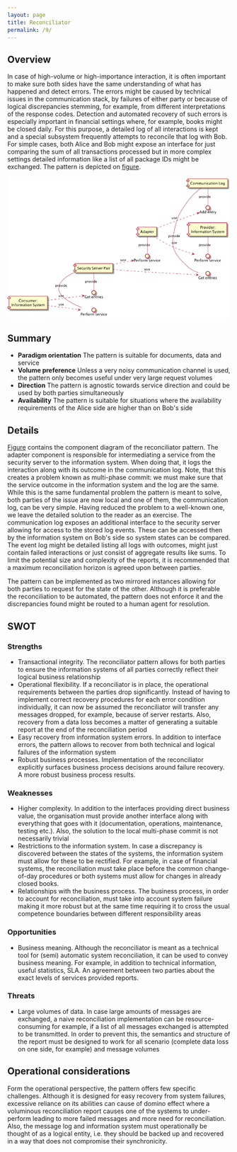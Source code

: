 ```yaml
---
layout: page
title: Reconciliator
permalink: /9/
---
```


## Overview
In case of high-volume or high-importance interaction, it is often important to make sure both sides have the same understanding of what has happened and detect errors. The errors might be caused by technical issues in the communication stack, by failures of either party or because of logical discrepancies stemming, for example, from different interpretations of the response codes. Detection and automated recovery of such errors is especially important in financial settings where, for example, books might be closed daily. For this purpose, a detailed log of all interactions is kept and a special subsystem frequently attempts to reconcile that log with Bob. For simple cases, both Alice and Bob might expose an interface for just comparing the sum of all transactions processed but in more complex settings detailed information like a list of all package IDs might be exchanged. The pattern is depicted on [figure](#figure9).

<a name="figure9"></a>![Reconciliator pattern](../gfx/9_comp.png)

## Summary
 * **Paradigm orientation** The pattern is suitable for documents, data and service
 * **Volume preference** Unless a very noisy communication channel is used, the pattern only becomes useful under very large request volumes
 * **Direction** The pattern is agnostic towards service direction and could be used by both parties simultaneously
 * **Availability** The pattern is suitable for situations where the availability requirements of the Alice side are higher than on Bob's side

## Details
[Figure](#figure9) contains the component diagram of the reconciliator pattern. The adapter component is responsible for intermediating a service from the security server to the information system. When doing that, it logs the interaction along with its outcome in the communication log. Note, that this creates a problem known as multi-phase commit: we must make sure that the service outcome in the information system and the log are the same. While this is the same fundamental problem the pattern is meant to solve, both parties of the issue are now local and one of them, the communication log, can be very simple. Having reduced the problem to a well-known one, we leave the detailed solution to the reader as an exercise. The communication log exposes an additional interface to the security server allowing for access to the stored log events. These can be accessed then by the information system on Bob's side so system states can be compared. The event log might be detailed listing all logs with outcomes, might just contain failed interactions or just consist of aggregate results like sums. To limit the potential size and complexity of the reports, it is recommended that a maximum reconciliation horizon is agreed upon between parties.

The pattern can be implemented as two mirrored instances allowing for both parties to request for the state of the other. Although it is preferable the reconciliation to be automated, the pattern does not enforce it and the discrepancies found might be routed to a human agent for resolution.

## SWOT

### Strengths
 * Transactional integrity. The reconciliator pattern allows for both parties to ensure the information systems of all parties correctly reflect their logical business relationship  
 * Operational flexibility. If a reconciliator is in place, the operational requirements between the parties drop significantly. Instead of having to implement correct recovery procedures for each error condition individually, it can now be assumed the reconciliator will transfer any messages dropped, for example, because of server restarts. Also, recovery from a data loss becomes a matter of generating a suitable report at the end of the reconciliation period
 * Easy recovery from information system errors. In addition to interface errors, the pattern allows to recover from both technical and logical failures of the information system
 * Robust business processes. Implementation of the reconciliator explicitly surfaces business process decisions around failure recovery. A more robust business process results. 

### Weaknesses
 * Higher complexity. In addition to the interfaces providing direct business value, the organisation must provide another interface along with everything that goes with it (documentation, operations, maintenance, testing etc.). Also, the solution to the local multi-phase commit is not necessarily trivial
 * Restrictions to the information system. In case a discrepancy is discovered between the states of the systems, the information system must allow for these to be rectified. For example, in case of financial systems, the reconciliation must take place before the common change-of-day procedures or both systems must allow for changes in already closed books. 
 * Relationships with the business process. The business process, in order to account for reconciliation, must take into account system failure making it more robust but at the same time requiring it to cross the usual competence boundaries between different responsibility areas

### Opportunities
 * Business meaning. Although the reconciliator is meant as a technical tool for (semi) automatic system reconciliation, it can be used to convey business meaning. For example, in addition to technical information, useful statistics, SLA. An agreement between two parties about the exact levels of services provided reports. 

### Threats
 * Large volumes of data. In case large amounts of messages are exchanged, a naive reconciliation implementation can be resource-consuming for example, if a list of all messages exchanged is attempted to be transmitted. In order to prevent this, the semantics and structure of the report must be designed to work for all scenario (complete data loss on one side, for example) and message volumes

## Operational considerations
Form the operational perspective, the pattern offers few specific challenges. Although it is designed for easy recovery from system failures, excessive reliance on its abilities can cause of domino effect where a voluminous reconciliation report causes one of the systems to under-perform leading to more failed messages and more need for reconciliation. Also, the message log and information system must operationally be thought of as a logical entity, i.e. they should be backed up and recovered in a way that does not compromise their synchronicity. 

